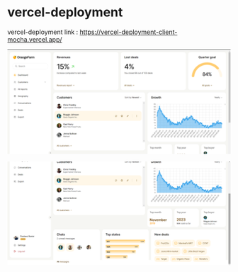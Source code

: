 # vercel-deployment

vercel-deployment link : https://vercel-deployment-client-mocha.vercel.app/

![Screenshot](1.png)

![Screenshot](2.png)

